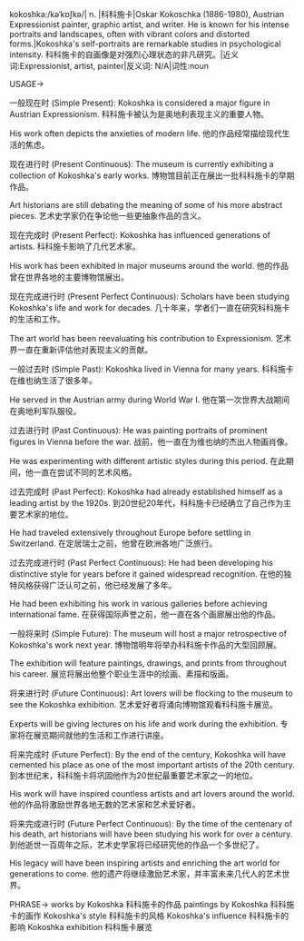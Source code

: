 kokoshka:/kəˈkɒʃkə/| n. |科科施卡|Oskar Kokoschka (1886-1980), Austrian Expressionist painter, graphic artist, and writer.  He is known for his intense portraits and landscapes, often with vibrant colors and distorted forms.|Kokoshka's self-portraits are remarkable studies in psychological intensity. 科科施卡的自画像是对强烈心理状态的非凡研究。|近义词:Expressionist, artist, painter|反义词: N/A|词性:noun

USAGE->

一般现在时 (Simple Present):
Kokoshka is considered a major figure in Austrian Expressionism. 科科施卡被认为是奥地利表现主义的重要人物。

His work often depicts the anxieties of modern life. 他的作品经常描绘现代生活的焦虑。


现在进行时 (Present Continuous):
The museum is currently exhibiting a collection of Kokoshka's early works.  博物馆目前正在展出一批科科施卡的早期作品。

Art historians are still debating the meaning of some of his more abstract pieces. 艺术史学家仍在争论他一些更抽象作品的含义。


现在完成时 (Present Perfect):
Kokoshka has influenced generations of artists. 科科施卡影响了几代艺术家。

His work has been exhibited in major museums around the world. 他的作品曾在世界各地的主要博物馆展出。


现在完成进行时 (Present Perfect Continuous):
Scholars have been studying Kokoshka's life and work for decades.  几十年来，学者们一直在研究科科施卡的生活和工作。

The art world has been reevaluating his contribution to Expressionism. 艺术界一直在重新评估他对表现主义的贡献。


一般过去时 (Simple Past):
Kokoshka lived in Vienna for many years. 科科施卡在维也纳生活了很多年。

He served in the Austrian army during World War I.  他在第一次世界大战期间在奥地利军队服役。


过去进行时 (Past Continuous):
He was painting portraits of prominent figures in Vienna before the war. 战前，他一直在为维也纳的杰出人物画肖像。

He was experimenting with different artistic styles during this period. 在此期间，他一直在尝试不同的艺术风格。


过去完成时 (Past Perfect):
Kokoshka had already established himself as a leading artist by the 1920s. 到20世纪20年代，科科施卡已经确立了自己作为主要艺术家的地位。

He had traveled extensively throughout Europe before settling in Switzerland. 在定居瑞士之前，他曾在欧洲各地广泛旅行。


过去完成进行时 (Past Perfect Continuous):
He had been developing his distinctive style for years before it gained widespread recognition. 在他的独特风格获得广泛认可之前，他已经发展了多年。

He had been exhibiting his work in various galleries before achieving international fame. 在获得国际声誉之前，他一直在各个画廊展出他的作品。


一般将来时 (Simple Future):
The museum will host a major retrospective of Kokoshka's work next year. 博物馆明年将举办科科施卡作品的大型回顾展。

The exhibition will feature paintings, drawings, and prints from throughout his career. 展览将展出他整个职业生涯中的绘画、素描和版画。


将来进行时 (Future Continuous):
Art lovers will be flocking to the museum to see the Kokoshka exhibition. 艺术爱好者将涌向博物馆观看科科施卡展览。

Experts will be giving lectures on his life and work during the exhibition.  专家将在展览期间就他的生活和工作进行讲座。


将来完成时 (Future Perfect):
By the end of the century, Kokoshka will have cemented his place as one of the most important artists of the 20th century. 到本世纪末，科科施卡将巩固他作为20世纪最重要艺术家之一的地位。

His work will have inspired countless artists and art lovers around the world. 他的作品将激励世界各地无数的艺术家和艺术爱好者。


将来完成进行时 (Future Perfect Continuous):
By the time of the centenary of his death, art historians will have been studying his work for over a century.  到他逝世一百周年之际，艺术史学家将已经研究他的作品一个多世纪了。

His legacy will have been inspiring artists and enriching the art world for generations to come. 他的遗产将继续激励艺术家，并丰富未来几代人的艺术世界。


PHRASE->
works by Kokoshka  科科施卡的作品
paintings by Kokoshka 科科施卡的画作
Kokoshka's style  科科施卡的风格
Kokoshka's influence  科科施卡的影响
Kokoshka exhibition  科科施卡展览
